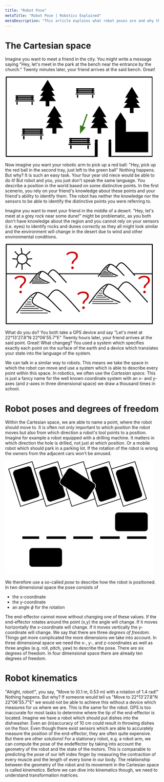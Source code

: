 ```yaml
---
title: "Robot Pose"
metaTitle: "Robot Pose | Robotics Explained"
metaDescription: "This article explains what robot poses are and why they are important in robotics."
---
```


# The Cartesian space

Imagine you want to meet a friend in the city. You might write a message saying "Hey, let's meet in the park at the bench near the entrance by the church." Twenty minutes later, your friend arrives at the said bench. Great!

![park](../images/robotposes/park.png "Park")

Now imagine you want your robotic arm to pick up a red ball: "Hey, pick up the red ball in the second tray, just left to the green ball" Nothing happens. But why? It is such an easy task. Your four year old niece would be able to do it! But robot and you, you just don't speak the same language. You describe a position in the world based on some distinctive points. In the first scenerio, you rely on your friend's knowledge about these points and your friend's ability to identify them. The robot has neither the knowledge nor the sensors to be able to identify the distinctive points you were referring to.

Imagine you want to meet your friend in the middle of a desert. "Hey, let's meet at a grey rock near some dune!" might be problematic, as you both don't have knowledge about the region and you cannot rely on your sensors (i.e. eyes) to identify rocks and dunes correctly as they all might look similar and the environment will change in the desert due to wind and other environmental conditions.

![desert](../images/robotposes/desert.png "Desert")

What do you do? You both take a GPS device and say "Let's meet at 22°13'27.8"N 22°06'55.7"E" Twenty hours later, your friend arrives at the said point. Great! What changeg? You used a system which specifies exactly each point on the surface of the earth and a device which translates your state into the language of the system.

We can talk in a similar way to robots. This means we take the space in which the robot can move and use a system which is able to describe every point within this space. In robotics, we often use the *Cartesian space*. This is just a fancy name for the well known coordinate system with an x- and y-axes (and z-axes in three dimensional space) we draw a thousand times in school.

# Robot poses and degrees of freedom

Within the Cartesian space, we are able to name a point, where the robot should move to. It is often not only important to which position the robot moves but also from which direction a robot's tool points to a position. Imagine for example a robot equipped with a drilling machine. It matters in which direction the hole is drilled, not just at which position. Or a mobile robot which should park in a parking lot. If the rotation of the robot is wrong the owners from the adjacent cars won't be amused.

![cars](../images/robotposes/car.png "Cars")

We therefore use a so-called *pose* to describe how the robot is positioned. In two dimensional space the pose consists of 

* the x-coordinate
* the y-coordinate 
* an angle $\phi$ for the rotation

The end-effector cannot move without changing one of these values. If the end-effector rotates around the point (x,y) the angle will change. If it moves horizontally the x-coordinate will change. If it moves vertically the y-coordinate will change. We say that there are three *degrees of freedom*. Things get more complicated the more dimensions we take into account. In three dimensional space we need the x-, y-, and z-coordinates as well as three angles (e.g. roll, pitch, yaw) to describe the pose. There are six degrees of freedom. In four dimensional space there are already ten degrees of freedom.

# Robot kinematics

"Alright, robot!", you say, "Move to (0.1 m, 0.53 m) with a rotation of 1.4 rad!" Nothing happens. But why? If someone would tell us "Move to 22°13'27.8"N 22°06'55.7"E" we would not be able to achieve this without a device which measures for us where we are. This is the same for the robot. GPS is too inaccurate for most tasks to determine where the tip of the end-effector is located. Imagine we have a robot which should put dishes into the dishwasher. Even an (in)accuracy of 10 cm could result in throwing dishes on the floor. Even though there exist sensors which are able to accurately measure the position of the end-effector, they are often quite expensive. But there are other solutions! For a stationary robot, e.g. a robot arm, we can compute the pose of the endeffector by taking into account the geometry of the robot and the state of the motors. This is comparable to predicting the pose of our left index finger by measuring the contraction of every muscle and the length of every bone in our body. The relationship between the geometry of the robot and its movement in the Cartesian space is called *kinematics*. Before we can dive into kinematics though, we need to understand transformation matrices.